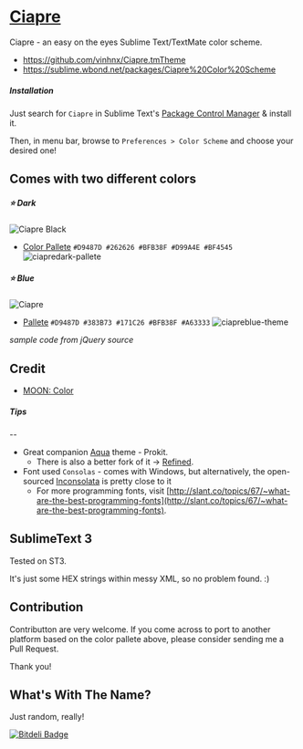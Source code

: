 # [Ciapre](https://github.com/vinhnx/Ciapre.tmTheme) #

Ciapre - an easy on the eyes Sublime Text/TextMate color scheme.

+ https://github.com/vinhnx/Ciapre.tmTheme
+ https://sublime.wbond.net/packages/Ciapre%20Color%20Scheme

##### *Installation* #####

Just search for `Ciapre` in Sublime Text's [Package Control Manager](https://sublime.wbond.net/installation) & install it.

Then, in menu bar, browse to `Preferences > Color Scheme` and choose your desired one!

## Comes with two different colors  ##

##### :star: Dark
![Ciapre Black](https://raw.github.com/vinhnx/Ciapre.tmTheme/master/screenshot/ciapredark.png)

  * [Color Pallete](https://kuler.adobe.com/Ciapre-dark-color-theme-2695140/)
`#D9487D #262626 #BFB38F #D99A4E #BF4545`
![ciapredark-pallete](https://f.cloud.github.com/assets/1097578/781886/ccdefca4-ea2f-11e2-9740-d20b201f27aa.PNG)


##### :star: Blue
![Ciapre](https://raw.github.com/vinhnx/Ciapre.tmTheme/master/screenshot/ciapreblue.png)

  * [Pallete](https://kuler.adobe.com/Ciapre-blue-color-theme-2695141/)
`#D9487D #383B73 #171C26 #BFB38F #A63333`
![ciapreblue-theme](https://f.cloud.github.com/assets/1097578/781904/5091bae6-ea30-11e2-9f7d-2b99f6de5160.PNG)

*sample code from jQuery source*

## Credit ##


+ [MOON: Color](https://kuler.adobe.com/#themeID/2320307)

##### *Tips* #####
--

* Great companion [Aqua](https://github.com/cafarm/aqua-theme) theme - Prokit.
   * There is also a better fork of it -> [Refined](https://github.com/danro/refined-theme).
* Font used `Consolas` - comes with Windows, but alternatively, the open-sourced [Inconsolata](http://www.levien.com/type/myfonts/inconsolata.html) is pretty close to it
   * For more programming fonts, visit [http://slant.co/topics/67/~what-are-the-best-programming-fonts](http://slant.co/topics/67/~what-are-the-best-programming-fonts).

## SublimeText 3 ##

Tested on ST3. 

It's just some HEX strings within messy XML, so no problem found. :)

## Contribution ##

Contributton are very welcome. If you come across to port to another platform based on the color pallete above, please consider sending me a Pull Request.

Thank you!

## What's With The Name? ##

Just random, really!


[![Bitdeli Badge](https://d2weczhvl823v0.cloudfront.net/vinhnx/ciapre.tmtheme/trend.png)](https://bitdeli.com/free "Bitdeli Badge")

